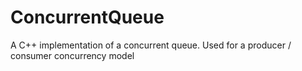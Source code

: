 # ConcurrentQueue
A C++ implementation of a concurrent queue. Used for a producer / consumer concurrency model
